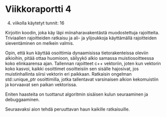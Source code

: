 # Viikkoraportti 4

4. viikolla käytetyt tunnit: 16

Kirjoitin koodin, joka käy läpi miinaharavakentästä muodostettuja rajoitteita.
Triviaalien rajoitteiden ratkaisu ja ali- ja ylijoukkoja käyttämällä rajoitteiden sieventäminen on melkein valmis.

Opin, että kun käyttää osoittimia dynaamisissa tietorakenteissa oleviin alkioihin, pitää ottaa huomioon, säilyykö alkio samassa muistiosoitteessa koko elinkaarensa ajan.
Tallennan rajoitteet c++ vektoriin, joten kun vektorin koko kasvoi, kaikki osoittimet osoitteisiin sen sisälle hajosivat, jos muistinhallinta siirsi vektorin eri paikkaan.
Ratkaisin ongelman std::unique_ptr osoittimilla, jotka tallentavat varsinaisen alkion kekomuistiin ja korvaavat sen paikan vektorissa.

Eniten haasteita on tuottanut algoritmin sisäisen kulun seuraaminen ja debuggaaminen.

Seuraavaksi aion tehdä peruuttavan haun kaikille ratkaisuille.

